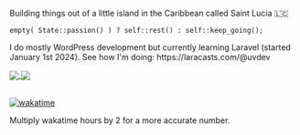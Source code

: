 Building things out of a little island in the Caribbean called Saint Lucia 🇱🇨

```
empty( State::passion() ) ? self::rest() : self::keep_going();
```

<p>I do mostly WordPress development but currently learning Laravel (started January 1st 2024). See how I'm doing: https://laracasts.com/@uvdev</p>

<a href="#">
  <img align="center" src="https://github-readme-stats.vercel.app/api?username=uvlabs&theme=algolia&show_icons=true&count_private=true" />
</a>
<a href="#">
  <img align="center" src="https://github-readme-stats.vercel.app/api/top-langs/?username=uvlabs&theme=algolia&hide=visual%20basic&layout=compact" />
</a>
<br/>
<br/>

[![wakatime](https://wakatime.com/badge/user/0ca005bf-d668-4726-bcab-e3aee1a9fe82.svg)](https://wakatime.com/@0ca005bf-d668-4726-bcab-e3aee1a9fe82)
<p>Multiply wakatime hours by 2 for a more accurate number.</p>
<!--
**UVLabs/UVLabs** is a ✨ _special_ ✨ repository because its `README.md` (this file) appears on your GitHub profile.

Here are some ideas to get you started:

- 🔭 I’m currently working on ...
- 🌱 I’m currently learning ...
- 👯 I’m looking to collaborate on ...
- 🤔 I’m looking for help with ...
- 💬 Ask me about ...
- 📫 How to reach me: ...
- 😄 Pronouns: ...
- ⚡ Fun fact: ...
-->
